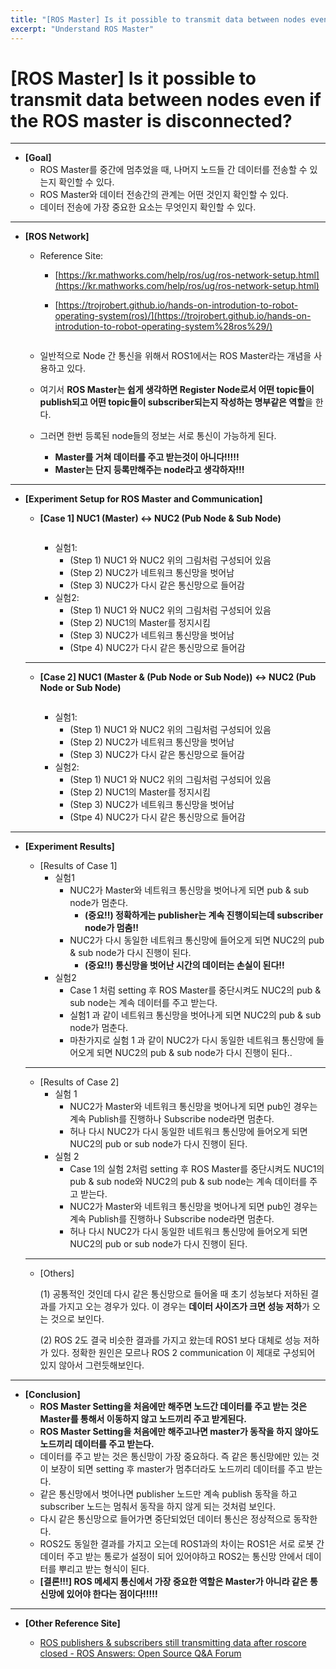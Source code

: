 ```yaml
---
title: "[ROS Master] Is it possible to transmit data between nodes even if the ROS master is disconnected?"
excerpt: "Understand ROS Master"
---
```

# [ROS Master] Is it possible to transmit data between nodes even if the ROS master is disconnected?

---

- **[Goal]**
    - ROS Master를 중간에 멈추었을 때, 나머지 노드들 간 데이터를 전송할 수 있는지 확인할 수 있다.
    - ROS Master와 데이터 전송간의 관계는 어떤 것인지 확인할 수 있다.
    - 데이터 전송에 가장 중요한 요소는 무엇인지 확인할 수 있다.

---

- **[ROS Network]**
    - Reference Site:
        - [https://kr.mathworks.com/help/ros/ug/ros-network-setup.html](https://kr.mathworks.com/help/ros/ug/ros-network-setup.html)
        - [https://trojrobert.github.io/hands-on-introdution-to-robot-operating-system(ros)/](https://trojrobert.github.io/hands-on-introdution-to-robot-operating-system%28ros%29/)
            
            <figure class="align-center">
                <img src="{{ site.url }}{{ site.baseurl }}/assets/images/blog/ros_master/Untitled.png" alt="">
            </figure>
            
    - 일반적으로 Node 간 통신을 위해서 ROS1에서는 ROS Master라는 개념을 사용하고 있다.
    - 여기서 **ROS Master는 쉽게 생각하면 Register Node로서 어떤 topic들이 publish되고 어떤 topic들이 subscriber되는지 작성하는 명부같은 역할**을 한다.
    - 그러면 한번 등록된 node들의 정보는 서로 통신이 가능하게 된다.
        - **Master를 거쳐 데이터를 주고 받는것이 아니다!!!!!**
        - **Master는 단지 등록만해주는 node라고 생각하자!!!**

---

- **[Experiment Setup for ROS Master and Communication]**
    - **[Case 1] NUC1 (Master) ↔ NUC2 (Pub Node & Sub Node)**
        <figure class="align-center">
            <img src="{{ site.url }}{{ site.baseurl }}/assets/images/blog/ros_master/Untitled 1.png" alt="">
        </figure>
        
        - 실험1:
            - (Step 1) NUC1 와 NUC2 위의 그림처럼 구성되어 있음
            - (Step 2) NUC2가 네트워크 통신망을 벗어남
            - (Step 3) NUC2가 다시 같은 통신망으로 들어감
        - 실험2:
            - (Step 1) NUC1 와 NUC2 위의 그림처럼 구성되어 있음
            - (Step 2) NUC1의 Master를 정지시킴
            - (Step 3) NUC2가 네트워크 통신망을 벗어남
            - (Stpe 4) NUC2가 다시 같은 통신망으로 들어감
    
    ---
    
    - **[Case 2] NUC1 (Master & (Pub Node or Sub Node)) ↔ NUC2 (Pub Node or Sub Node)**
        <figure class="align-center">
            <img src="{{ site.url }}{{ site.baseurl }}/assets/images/blog/ros_master/Untitled 2.png" alt="">
        </figure>
        
        - 실험1:
            - (Step 1) NUC1 와 NUC2 위의 그림처럼 구성되어 있음
            - (Step 2) NUC2가 네트워크 통신망을 벗어남
            - (Step 3) NUC2가 다시 같은 통신망으로 들어감
        - 실험2:
            - (Step 1) NUC1 와 NUC2 위의 그림처럼 구성되어 있음
            - (Step 2) NUC1의 Master를 정지시킴
            - (Step 3) NUC2가 네트워크 통신망을 벗어남
            - (Stpe 4) NUC2가 다시 같은 통신망으로 들어감

---

- **[Experiment Results]**
    - [Results of Case 1]
        - 실험1
            - NUC2가 Master와 네트워크 통신망을 벗어나게 되면 pub & sub node가 멈춘다.
                - **(중요!!) 정확하게는 publisher는 계속 진행이되는데 subscriber node가 멈춤!!**
            - NUC2가 다시 동일한 네트워크 통신망에 들어오게 되면 NUC2의 pub & sub node가 다시 진행이 된다.
                - **(중요!!) 통신망을 벗어난 시간의 데이터는 손실이 된다!!**
        - 실험2
            - Case 1 처럼 setting 후 ROS Master를 중단시켜도 NUC2의 pub & sub node는 계속 데이터를 주고 받는다.
            - 실험1 과 같이 네트워크 통신망을 벗어나게 되면 NUC2의 pub & sub node가 멈춘다.
            - 마찬가지로 실험 1 과 같이 NUC2가 다시 동일한 네트워크 통신망에 들어오게 되면 NUC2의 pub & sub node가 다시 진행이 된다..
    
    ---
    
    - [Results of Case 2]
        - 실험 1
            - NUC2가 Master와 네트워크 통신망을 벗어나게 되면 pub인 경우는 계속 Publish를 진행하나 Subscribe node라면 멈춘다.
            - 허나 다시 NUC2가 다시 동일한 네트워크 통신망에 들어오게 되면 NUC2의 pub or sub node가 다시 진행이 된다.
        - 실험 2
            - Case 1의 실험 2처럼 setting 후 ROS Master를 중단시켜도 NUC1의 pub & sub node와 NUC2의 pub & sub node는 계속 데이터를 주고 받는다.
            - NUC2가 Master와 네트워크 통신망을 벗어나게 되면 pub인 경우는 계속 Publish를 진행하나 Subscribe node라면 멈춘다.
            - 허나 다시 NUC2가 다시 동일한 네트워크 통신망에 들어오게 되면 NUC2의 pub or sub node가 다시 진행이 된다.
    
    ---
    
    - [Others]
        
        (1) 공통적인 것인데 다시 같은 통신망으로 들어올 때 초기 성능보다 저하된 결과를 가지고 오는 경우가 있다. 이 경우는 **데이터 사이즈가 크면 성능 저하**가 오는 것으로 보인다. 
        
        (2) ROS 2도 결국 비슷한 결과를 가지고 왔는데 ROS1 보다 대체로 성능 저하가 있다. 정확한 원인은 모르나 ROS 2 communication 이 제대로 구성되어 있지 않아서 그런듯해보인다. 
        

---

- **[Conclusion]**
    - **ROS Master Setting을 처음에만 해주면 노드간 데이터를 주고 받는 것은 Master를 통해서 이동하지 않고 노드끼리 주고 받게된다.**
    - **ROS Master Setting을 처음에만 해주고나면 master가 동작을 하지 않아도 노드끼리 데이터를 주고 받는다.**
    - 데이터를 주고 받는 것은 통신망이 가장 중요하다. 즉 같은 통신망에만 있는 것이 보장이 되면 setting 후 master가 멈추더라도 노드끼리 데이터를 주고 받는다.
    - 같은 통신망에서 벗어나면 publisher 노드만 계속 publish 동작을 하고 subscriber 노드는 멈춰서 동작을 하지 않게 되는 것처럼 보인다.
    - 다시 같은 통신망으로 들어가면 중단되었던 데이터 통신은 정상적으로 동작한다.
    - ROS2도 동일한 결과를 가지고 오는데 ROS1과의 차이는 ROS1은 서로 로봇 간 데이터 주고 받는 통로가 설정이 되어 있어야하고 ROS2는 통신망 안에서 데이터를 뿌리고 받는 형식이 된다.
    - **[결론!!!] ROS 메세지 통신에서 가장 중요한 역할은 Master가 아니라 같은 통신망에 있어야 한다는 점이다!!!!!**

---

- **[Other Reference Site]**
    
    - [ROS publishers & subscribers still transmitting data after roscore closed - ROS Answers: Open Source Q&A Forum](https://answers.ros.org/question/329385/ros-publishers-subscribers-still-transmitting-data-after-roscore-closed/)